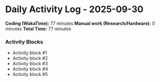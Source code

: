 # Daily Activity Log - 2025-09-30

**Coding (WakaTime):** 77 minutes
**Manual work (Research/Hardware):** 0 minutes
**Total Time:** 77 minutes

### Activity Blocks
- Activity block #1
- Activity block #2
- Activity block #3
- Activity block #4
- Activity block #5
